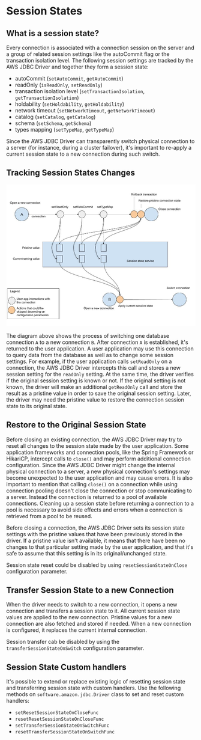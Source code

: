 # Session States

## What is a session state?

Every connection is associated with a connection session on the server and a group of related session settings like the autoCommit flag or the transaction isolation level. The following session settings are tracked by the AWS JDBC Driver and together they form a session state:
- autoCommit (`setAutoCommit`, `getAutoCommit`)
- readOnly (`isReadOnly`, `setReadOnly`)
- transaction isolation level (`setTransactionIsolation`, `getTransactionIsolation`)
- holdability (`setHoldability`, `getHoldability`)
- network timeout (`setNetworkTimeout`, `getNetworkTimeout`)
- catalog (`setCatalog`, `getCatalog`)
- schema (`setSchema`, `getSchema`)
- types mapping (`setTypeMap`, `getTypeMap`)

Since the AWS JDBC Driver can transparently switch physical connection to a server (for instance, during a cluster failover), it's important to re-apply a current session state to a new connection during such switch.   

## Tracking Session States Changes
<div style="center"><img src="../images/session_state_switch_connection.jpg" alt="diagram for the session state transfer"/></div>

The diagram above shows the process of switching one database connection `A` to a new connection `B`. After connection `A` is established, it's returned to the user application. A user application may use this connection to query data from the database as well as to change some session settings. For example, if the user application calls `setReadOnly` on a connection, the AWS JDBC Driver intercepts this call and stores a new session setting for the `readOnly` setting. At the same time, the driver verifies if the original session setting is known or not. If the original setting is not known, the driver will make an additional `getReadOnly` call and store the result as a pristine value in order to save the original session setting. Later, the driver may need the pristine value to restore the connection session state to its original state.   

## Restore to the Original Session State

Before closing an existing connection, the AWS JDBC Driver may try to reset all changes to the session state made by the user application. Some application frameworks and connection pools, like the Spring Framework or HikariCP, intercept calls to `close()` and may perform additional connection configuration. Since the AWS JDBC Driver might change the internal physical connection to a server, a new physical connection's settings may become unexpected to the user application and may cause errors. It is also important to mention that calling `close()` on a connection while using connection pooling doesn't close the connection or stop communicating to a server. Instead the connection is returned to a pool of available connections. Cleaning up a session state before returning a connection to a pool is necessary to avoid side effects and errors when a connection is retrieved from a pool to be reused.

Before closing a connection, the AWS JDBC Driver sets its session state settings with the pristine values that have been previously stored in the driver. If a pristine value isn't available, it means that there have been no changes to that particular setting made by the user application, and that it's safe to assume that this setting is in its original/unchanged state. 

Session state reset could be disabled by using `resetSessionStateOnClose` configuration parameter.

## Transfer Session State to a new Connection

When the driver needs to switch to a new connection, it opens a new connection and transfers a session state to it. All current session state values are applied to the new connection. Pristine values for a new connection are also fetched and stored if needed. When a new connection is configured, it replaces the current internal connection.

Session transfer cab be disabled by using the `transferSessionStateOnSwitch` configuration parameter.

## Session State Custom handlers

It's possible to extend or replace existing logic of resetting session state and transferring session state with custom handlers. Use the following methods on `software.amazon.jdbc.Driver` class to set and reset custom handlers:
- `setResetSessionStateOnCloseFunc`
- `resetResetSessionStateOnCloseFunc`
- `setTransferSessionStateOnSwitchFunc`
- `resetTransferSessionStateOnSwitchFunc`
